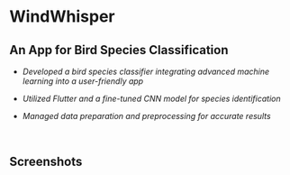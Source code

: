 # WindWhisper

## An App for Bird Species Classification

- *Developed a bird species classifier integrating advanced machine learning into a user-friendly app*

- *Utilized Flutter and a fine-tuned CNN model for species identification*

- *Managed data preparation and preprocessing for accurate results*

<br>

## Screenshots
